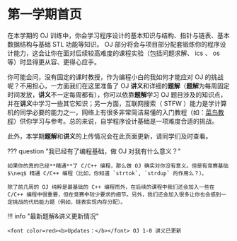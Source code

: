 # 第一学期首页

在本学期的 OJ 训练中，你会学习程序设计的基本知识与结构、指针与链表、基本数据结构与基础 STL 功能等知识。 OJ 部分将会与项目部分配套锻炼你的程序设计能力，这会让你在面对后续较高难度的课程实验（包括问题求解、 ics 、 os 等）时显得更从容、更得心应手。

你可能会问，没有固定的课时教授，作为编程小白的我如何才能应对 OJ 的挑战呢？不用担心，一方面我们在这里准备了 OJ **讲义**和详细的**题解**（**题解**为每周固定时间发放，**讲义**不一定每周都有），你可以依靠**题解**学习 OJ 题目涉及的知识点，并在**讲义**中学习一些其它知识；另一方面，互联网搜索（ STFW ）能力是学计算机的同学必要的能力之一，网络上有很多非常简洁易懂的入门教程（如：[菜鸟教程](https://www.runoob.com/cplusplus/cpp-tutorial.html)）供你学习与参考。总的来说，自学程序设计基础是一项难度合适的挑战。

此外，本学期**题解**和**讲义**的上传情况会在此页面更新，请同学们及时查看。

??? question "我已经有了编程基础，做 OJ 对我有什么意义？"

    如果你的真的已经**精通**了 C/C++ 编程，那么做 OJ 确实对你没有意义。但是有竞赛基础 $\neq$ 精通 C/C++ 编程（比如，你知道 `strtok`, `strdup` 的作用么？）。
    
    除了前几周的 OJ 纯粹是最基础的 C++ 编程而外，在后续的课程中我们还会加入一些在 C/C++ 编程中很重要，但在竞赛中较少要求的细节。另外，我们还会加入很多让你也会感到一定挑战的代码能力题（例如，链表实现内存分配）。


!!! info "最新题解&讲义更新情况"

    <font color=red><b>Updates：</b></font> OJ 1-0 讲义已更新
